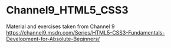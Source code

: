 # Channel9_HTML5_CSS3
Material and exercises taken from Channel 9
https://channel9.msdn.com/Series/HTML5-CSS3-Fundamentals-Development-for-Absolute-Beginners/
